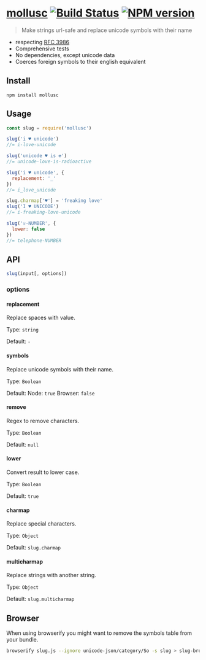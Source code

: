 # [mollusc](https://github.com/Zertz/mollusc) [![Build Status](https://travis-ci.org/Zertz/mollusc.svg?branch=master)](https://travis-ci.org/Zertz/mollusc) [![NPM version](https://badge.fury.io/js/mollusc.png)](http://badge.fury.io/js/mollusc)

> Make strings url-safe and replace unicode symbols with their name

- respecting [RFC 3986](https://tools.ietf.org/html/rfc3986)
- Comprehensive tests
- No dependencies, except unicode data
- Coerces foreign symbols to their english equivalent

## Install

```
npm install mollusc
```

## Usage

```js
const slug = require('mollusc')

slug('i ♥ unicode')
//= i-love-unicode

slug('unicode ♥ is ☢')
//= unicode-love-is-radioactive

slug('i ♥ unicode', {
  replacement: '_'
})
//= i_love_unicode

slug.charmap['♥'] = 'freaking love'
slug('I ♥ UNICODE')
//= i-freaking-love-unicode

slug('☏-NUMBER', {
  lower: false
})
//= telephone-NUMBER
```

## API

```js
slug(input[, options])
```

### options

#### replacement

Replace spaces with value.

Type: `string`

Default: `-`

#### symbols

Replace unicode symbols with their name.

Type: `Boolean`

Default:
Node: `true`
Browser: `false`

#### remove

Regex to remove characters.

Type: `Boolean`

Default: `null`

#### lower

Convert result to lower case.

Type: `Boolean`

Default: `true`

#### charmap

Replace special characters.

Type: `Object`

Default: `slug.charmap`

#### multicharmap

Replace strings with another string.

Type: `Object`

Default: `slug.multicharmap`

## Browser

When using browserify you might want to remove the symbols table from your bundle.

```bash
browserify slug.js --ignore unicode-json/category/So -s slug > slug-browser.js
```
